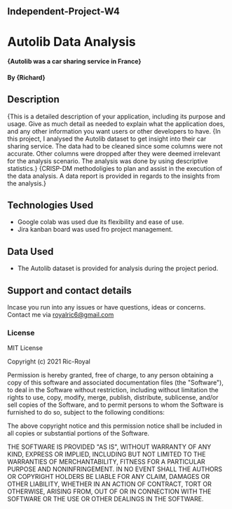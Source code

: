 ## Independent-Project-W4
# Autolib Data Analysis
#### {Autolib was a car sharing service in France}
#### By **{Richard}**
## Description
{This is a detailed description of your application, including its purpose and usage.  Give as much detail as needed to explain what the application does, and any other information you want users or other developers to have. 
{In this project, I analysed the Autolib dataset to get insight into their car sharing service. The data had to be cleaned since some columns were not accurate. Other columns were dropped after they were deemed irrelevant for the analysis scenario. The analysis was done by using descriptive statistics.}
{CRISP-DM methodoligies to plan and assist in the execution of the data analysis. A data report is provided in regards to the insights from the analysis.}
## Technologies Used
* Google colab was used due its flexibility and ease of use.
* Jira kanban board was used fro project management.

## Data Used
* The Autolib dataset is provided for analysis during the project period.
## Support and contact details
Incase you run into any issues or have questions, ideas or concerns.  Contact me via royalric6@gmail.com
### License
MIT License

Copyright (c) 2021 Ric-Royal

Permission is hereby granted, free of charge, to any person obtaining a copy
of this software and associated documentation files (the "Software"), to deal
in the Software without restriction, including without limitation the rights
to use, copy, modify, merge, publish, distribute, sublicense, and/or sell
copies of the Software, and to permit persons to whom the Software is
furnished to do so, subject to the following conditions:

The above copyright notice and this permission notice shall be included in all
copies or substantial portions of the Software.

THE SOFTWARE IS PROVIDED "AS IS", WITHOUT WARRANTY OF ANY KIND, EXPRESS OR
IMPLIED, INCLUDING BUT NOT LIMITED TO THE WARRANTIES OF MERCHANTABILITY,
FITNESS FOR A PARTICULAR PURPOSE AND NONINFRINGEMENT. IN NO EVENT SHALL THE
AUTHORS OR COPYRIGHT HOLDERS BE LIABLE FOR ANY CLAIM, DAMAGES OR OTHER
LIABILITY, WHETHER IN AN ACTION OF CONTRACT, TORT OR OTHERWISE, ARISING FROM,
OUT OF OR IN CONNECTION WITH THE SOFTWARE OR THE USE OR OTHER DEALINGS IN THE
SOFTWARE.

  
